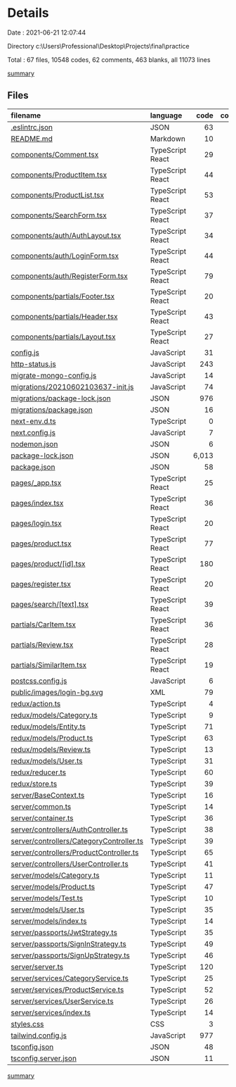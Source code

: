 # Details

Date : 2021-06-21 12:07:44

Directory c:\Users\Professional\Desktop\Projects\final\practice

Total : 67 files,  10548 codes, 62 comments, 463 blanks, all 11073 lines

[summary](results.md)

## Files
| filename | language | code | comment | blank | total |
| :--- | :--- | ---: | ---: | ---: | ---: |
| [.eslintrc.json](/.eslintrc.json) | JSON | 63 | 6 | 1 | 70 |
| [README.md](/README.md) | Markdown | 10 | 0 | 6 | 16 |
| [components/Comment.tsx](/components/Comment.tsx) | TypeScript React | 29 | 0 | 8 | 37 |
| [components/ProductItem.tsx](/components/ProductItem.tsx) | TypeScript React | 44 | 0 | 4 | 48 |
| [components/ProductList.tsx](/components/ProductList.tsx) | TypeScript React | 53 | 0 | 12 | 65 |
| [components/SearchForm.tsx](/components/SearchForm.tsx) | TypeScript React | 37 | 0 | 9 | 46 |
| [components/auth/AuthLayout.tsx](/components/auth/AuthLayout.tsx) | TypeScript React | 34 | 0 | 9 | 43 |
| [components/auth/LoginForm.tsx](/components/auth/LoginForm.tsx) | TypeScript React | 44 | 3 | 13 | 60 |
| [components/auth/RegisterForm.tsx](/components/auth/RegisterForm.tsx) | TypeScript React | 79 | 5 | 18 | 102 |
| [components/partials/Footer.tsx](/components/partials/Footer.tsx) | TypeScript React | 20 | 0 | 1 | 21 |
| [components/partials/Header.tsx](/components/partials/Header.tsx) | TypeScript React | 43 | 0 | 6 | 49 |
| [components/partials/Layout.tsx](/components/partials/Layout.tsx) | TypeScript React | 27 | 0 | 7 | 34 |
| [config.js](/config.js) | JavaScript | 31 | 0 | 5 | 36 |
| [http-status.js](/http-status.js) | JavaScript | 243 | 0 | 0 | 243 |
| [migrate-mongo-config.js](/migrate-mongo-config.js) | JavaScript | 14 | 11 | 9 | 34 |
| [migrations/20210602103637-init.js](/migrations/20210602103637-init.js) | JavaScript | 74 | 3 | 14 | 91 |
| [migrations/package-lock.json](/migrations/package-lock.json) | JSON | 976 | 0 | 1 | 977 |
| [migrations/package.json](/migrations/package.json) | JSON | 16 | 0 | 1 | 17 |
| [next-env.d.ts](/next-env.d.ts) | TypeScript | 0 | 2 | 1 | 3 |
| [next.config.js](/next.config.js) | JavaScript | 7 | 0 | 1 | 8 |
| [nodemon.json](/nodemon.json) | JSON | 6 | 0 | 0 | 6 |
| [package-lock.json](/package-lock.json) | JSON | 6,013 | 0 | 1 | 6,014 |
| [package.json](/package.json) | JSON | 58 | 0 | 1 | 59 |
| [pages/_app.tsx](/pages/_app.tsx) | TypeScript React | 25 | 4 | 9 | 38 |
| [pages/index.tsx](/pages/index.tsx) | TypeScript React | 36 | 0 | 5 | 41 |
| [pages/login.tsx](/pages/login.tsx) | TypeScript React | 20 | 0 | 2 | 22 |
| [pages/product.tsx](/pages/product.tsx) | TypeScript React | 77 | 0 | 11 | 88 |
| [pages/product/[id].tsx](/pages/product/[id].tsx) | TypeScript React | 180 | 0 | 32 | 212 |
| [pages/register.tsx](/pages/register.tsx) | TypeScript React | 20 | 0 | 2 | 22 |
| [pages/search/[text].tsx](/pages/search/[text].tsx) | TypeScript React | 39 | 0 | 9 | 48 |
| [partials/CarItem.tsx](/partials/CarItem.tsx) | TypeScript React | 36 | 0 | 1 | 37 |
| [partials/Review.tsx](/partials/Review.tsx) | TypeScript React | 28 | 0 | 2 | 30 |
| [partials/SimilarItem.tsx](/partials/SimilarItem.tsx) | TypeScript React | 19 | 0 | 1 | 20 |
| [postcss.config.js](/postcss.config.js) | JavaScript | 6 | 0 | 0 | 6 |
| [public/images/login-bg.svg](/public/images/login-bg.svg) | XML | 79 | 0 | 1 | 80 |
| [redux/action.ts](/redux/action.ts) | TypeScript | 4 | 0 | 1 | 5 |
| [redux/models/Category.ts](/redux/models/Category.ts) | TypeScript | 9 | 0 | 2 | 11 |
| [redux/models/Entity.ts](/redux/models/Entity.ts) | TypeScript | 71 | 9 | 19 | 99 |
| [redux/models/Product.ts](/redux/models/Product.ts) | TypeScript | 63 | 0 | 16 | 79 |
| [redux/models/Review.ts](/redux/models/Review.ts) | TypeScript | 13 | 0 | 4 | 17 |
| [redux/models/User.ts](/redux/models/User.ts) | TypeScript | 31 | 0 | 9 | 40 |
| [redux/reducer.ts](/redux/reducer.ts) | TypeScript | 60 | 0 | 12 | 72 |
| [redux/store.ts](/redux/store.ts) | TypeScript | 39 | 3 | 12 | 54 |
| [server/BaseContext.ts](/server/BaseContext.ts) | TypeScript | 16 | 4 | 5 | 25 |
| [server/common.ts](/server/common.ts) | TypeScript | 14 | 0 | 3 | 17 |
| [server/container.ts](/server/container.ts) | TypeScript | 36 | 1 | 6 | 43 |
| [server/controllers/AuthController.ts](/server/controllers/AuthController.ts) | TypeScript | 38 | 6 | 6 | 50 |
| [server/controllers/CategoryController.ts](/server/controllers/CategoryController.ts) | TypeScript | 39 | 0 | 10 | 49 |
| [server/controllers/ProductController.ts](/server/controllers/ProductController.ts) | TypeScript | 65 | 0 | 16 | 81 |
| [server/controllers/UserController.ts](/server/controllers/UserController.ts) | TypeScript | 41 | 0 | 11 | 52 |
| [server/models/Category.ts](/server/models/Category.ts) | TypeScript | 11 | 0 | 3 | 14 |
| [server/models/Product.ts](/server/models/Product.ts) | TypeScript | 47 | 0 | 18 | 65 |
| [server/models/Test.ts](/server/models/Test.ts) | TypeScript | 10 | 0 | 4 | 14 |
| [server/models/User.ts](/server/models/User.ts) | TypeScript | 35 | 1 | 11 | 47 |
| [server/models/index.ts](/server/models/index.ts) | TypeScript | 14 | 0 | 2 | 16 |
| [server/passports/JwtStrategy.ts](/server/passports/JwtStrategy.ts) | TypeScript | 35 | 0 | 7 | 42 |
| [server/passports/SignInStrategy.ts](/server/passports/SignInStrategy.ts) | TypeScript | 49 | 0 | 14 | 63 |
| [server/passports/SignUpStrategy.ts](/server/passports/SignUpStrategy.ts) | TypeScript | 46 | 0 | 13 | 59 |
| [server/server.ts](/server/server.ts) | TypeScript | 120 | 2 | 31 | 153 |
| [server/services/CategoryService.ts](/server/services/CategoryService.ts) | TypeScript | 25 | 0 | 5 | 30 |
| [server/services/ProductService.ts](/server/services/ProductService.ts) | TypeScript | 52 | 0 | 10 | 62 |
| [server/services/UserService.ts](/server/services/UserService.ts) | TypeScript | 26 | 0 | 5 | 31 |
| [server/services/index.ts](/server/services/index.ts) | TypeScript | 14 | 0 | 3 | 17 |
| [styles.css](/styles.css) | CSS | 3 | 0 | 0 | 3 |
| [tailwind.config.js](/tailwind.config.js) | JavaScript | 977 | 1 | 2 | 980 |
| [tsconfig.json](/tsconfig.json) | JSON | 48 | 1 | 0 | 49 |
| [tsconfig.server.json](/tsconfig.server.json) | JSON | 11 | 0 | 0 | 11 |

[summary](results.md)